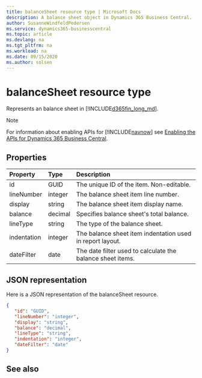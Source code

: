 ```yaml
---
title: balanceSheet resource type | Microsoft Docs
description: A balance sheet object in Dynamics 365 Business Central.
author: SusanneWindfeldPedersen
ms.service: dynamics365-businesscentral
ms.topic: article
ms.devlang: na
ms.tgt_pltfrm: na
ms.workload: na
ms.date: 09/15/2020
ms.author: solsen
---
```


# balanceSheet resource type
Represents an balance sheet in [!INCLUDE[d365fin_long_md](../../includes/d365fin_long_md.md)].

> [!NOTE]  
> For information about enabling APIs for [!INCLUDE[navnow](../../includes/navnow_md.md)] see [Enabling the APIs for Dynamics 365 Business Central](../enabling-apis-for-dynamics-nav.md).







## Properties

| Property           | Type   |Description     |
|:-------------------|:-------|:---------------|
|id|GUID|The unique ID of the item. Non-editable.|
|lineNumber|integer|The balance sheet item line number.|
|display|string|The balance sheet item display name.|
|balance|decimal|Specifies balance sheet's total balance.|
|lineType|string|The type of the balance sheet.|
|indentation|integer|The balance sheet item indentation used in report layout.|
|dateFilter|date|The date filter used to calculate the balance sheet items.|


## JSON representation

Here is a JSON representation of the balanceSheet resource.


```json
{
   "id": "GUID",
   "lineNumber": "integer",
   "display": "string",
   "balance": "decimal",
   "lineType": "string",
   "indentation": "integer",
   "dateFilter": "date"
}
```
## See also


